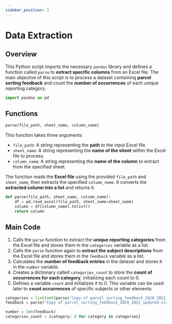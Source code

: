 ```yaml
---
sidebar_position: 3
---
```


# Data Extraction

## Overview
This Python script imports the necessary `pandas` library and defines a function called `parse` to **extract specific columns** from an Excel file. The main objective of this script is to process a dataset containing **parcel sorting feedback** and count the **number of occurrences** of each unique reporting category.

```py
import pandas as pd
```

## Functions

```py
parse(file_path, sheet_name, column_name)
```

This function takes three arguments:
- `file_path`: A string representing the **path** to the input Excel file.
- `sheet_name`: A string representing the **name of the sheet** within the Excel file to process.
- `column_name`: A string representing the **name of the column** to extract from the specified sheet.

The function reads the **Excel file** using the provided `file_path` and `sheet_name`, then extracts the specified `column_name`. It converts the **extracted column into a list** and returns it.

```py
def parse(file_path, sheet_name, column_name):
    df = pd.read_excel(file_path, sheet_name=sheet_name)
    column = df[column_name].tolist()
    return column
```

## Main Code
1. Calls the `parse` function to extract the **unique reporting categories** from the Excel file and stores them in the `categories` variable as a list.
2. Calls the `parse` function again to **extract the subject descriptions** from the Excel file and stores them in the `feedback` variable as a list.
3. Calculates the **number of feedback entries** in the dataset and stores it in the `number` variable.
4. Creates a dictionary called `categories_count` to store the **count of occurrences for each category**, initializing each count to 0.
5. Defines a variable `count` and initializes it to 0. This variable can be used later to **count occurrences** of specific subjects or other elements.

```py
categories = list(set(parse("Copy of parcel_sorting_feedback_2020_2022_updated.xlsx", "parcel_sorting_feedback_2020_20", "Reporting_Category")))
feedback = parse("Copy of parcel_sorting_feedback_2020_2022_updated.xlsx", "parcel_sorting_feedback_2020_20", "Subject_Description")

number = len(feedback)
categories_count = {category: 0 for category in categories}
```